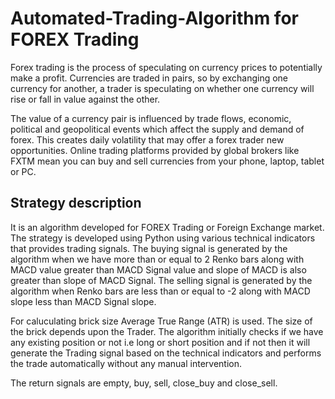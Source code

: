 # Automated-Trading-Algorithm for FOREX Trading
Forex trading is the process of speculating on currency prices to potentially make a profit. Currencies are traded in pairs, so by exchanging one currency for another, a trader is speculating on whether one currency will rise or fall in value against the other.

The value of a currency pair is influenced by trade flows, economic, political and geopolitical events which affect the supply and demand of forex. This creates daily volatility that may offer a forex trader new opportunities. Online trading platforms provided by global brokers like FXTM mean you can buy and sell currencies from your phone, laptop, tablet or PC.



## Strategy description
It is an algorithm developed for FOREX Trading or Foreign Exchange market. The strategy is developed using Python using various technical indicators that provides trading signals. The buying signal is generated by the algorithm when we have more than or equal to 2 Renko bars along with MACD value greater than MACD Signal value and slope of MACD is also greater than slope of MACD Signal.
The selling signal is generated by the algorithm when Renko bars are less than or equal to -2 along with MACD slope less than MACD Signal slope.

For caluculating brick size Average True Range (ATR) is used. The size of the brick depends upon the Trader.
The algorithm initially checks if we have any existing position or not i.e long or short position and if not then it will generate the Trading signal based on the technical indicators and performs the trade automatically without any manual intervention.

The return signals are empty, buy, sell, close_buy and close_sell.


